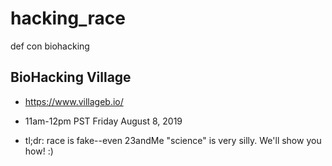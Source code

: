 # hacking_race
def con biohacking

## BioHacking Village
* https://www.villageb.io/
* 11am-12pm PST Friday August 8, 2019

* tl;dr: race is fake--even 23andMe "science" is very silly.  We'll show you how! :)


